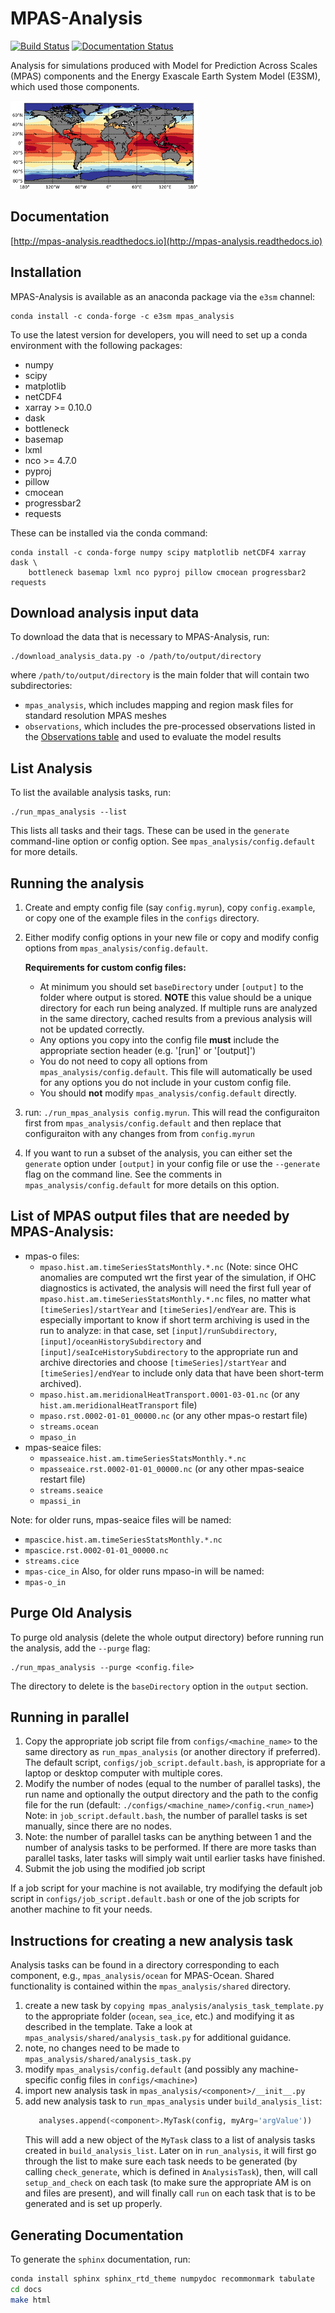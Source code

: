 # MPAS-Analysis
[![Build Status](https://travis-ci.org/MPAS-Dev/MPAS-Analysis.svg?branch=develop)](https://travis-ci.org/MPAS-Dev/MPAS-Analysis)
[![Documentation Status](http://readthedocs.org/projects/mpas-analysis/badge/?version=latest)](http://mpas-analysis.readthedocs.io/en/latest/?badge=latest)


Analysis for simulations produced with Model for Prediction Across Scales
(MPAS) components and the Energy Exascale Earth System Model (E3SM), which
used those components.

![sea surface temperature](docs/_static/sst_example.png)

## Documentation

[http://mpas-analysis.readthedocs.io](http://mpas-analysis.readthedocs.io)


## Installation

MPAS-Analysis is available as an anaconda package via the `e3sm` channel:

```
conda install -c conda-forge -c e3sm mpas_analysis
```

To use the latest version for developers, you will need to set up a conda
environment with the following packages:

 * numpy
 * scipy
 * matplotlib
 * netCDF4
 * xarray >= 0.10.0
 * dask
 * bottleneck
 * basemap
 * lxml
 * nco >= 4.7.0
 * pyproj
 * pillow
 * cmocean
 * progressbar2
 * requests

These can be installed via the conda command:
```
conda install -c conda-forge numpy scipy matplotlib netCDF4 xarray dask \
    bottleneck basemap lxml nco pyproj pillow cmocean progressbar2 requests
```

## Download analysis input data

To download the data that is necessary to MPAS-Analysis, run:

```
./download_analysis_data.py -o /path/to/output/directory
```

where `/path/to/output/directory` is the main folder that will contain
two subdirectories:

* `mpas_analysis`, which includes mapping and region mask files for
  standard resolution MPAS meshes
* `observations`, which includes the pre-processed observations listed in the
  [Observations table](http://mpas-analysis.readthedocs.io/en/latest/observations.html)
  and used to evaluate the model results

## List Analysis

To list the available analysis tasks, run:

```
./run_mpas_analysis --list
```
This lists all tasks and their tags.  These can be used in the `generate`
command-line option or config option.  See `mpas_analysis/config.default`
for more details.

## Running the analysis

  1. Create and empty config file (say `config.myrun`), copy `config.example`,
     or copy one of the example files in the `configs` directory.
  2. Either modify config options in your new file or copy and modify config
     options from `mpas_analysis/config.default`.

     **Requirements for custom config files:**
     * At minimum you should set `baseDirectory` under `[output]` to the folder
       where output is stored.  **NOTE** this value should be a unique
       directory for each run being analyzed.  If multiple runs are analyzed in
       the same directory, cached results from a previous analysis will not be
       updated correctly.
     * Any options you copy into the config file **must** include the
       appropriate section header (e.g. '[run]' or '[output]')
     * You do not need to copy all options from `mpas_analysis/config.default`.
       This file will automatically be used for any options you do not include
       in your custom config file.
     * You should **not** modify `mpas_analysis/config.default` directly.
  3. run: `./run_mpas_analysis config.myrun`.  This will read the configuraiton
     first from `mpas_analysis/config.default` and then replace that
     configuraiton with any changes from from `config.myrun`
  4. If you want to run a subset of the analysis, you can either set the
     `generate` option under `[output]` in your config file or use the
     `--generate` flag on the command line.  See the comments in
     `mpas_analysis/config.default` for more details on this option.

## List of MPAS output files that are needed by MPAS-Analysis:

  * mpas-o files:
      * `mpaso.hist.am.timeSeriesStatsMonthly.*.nc` (Note: since OHC
        anomalies are computed wrt the first year of the simulation,
        if OHC diagnostics is activated, the analysis will need the
        first full year of `mpaso.hist.am.timeSeriesStatsMonthly.*.nc`
        files, no matter what `[timeSeries]/startYear` and
        `[timeSeries]/endYear`  are. This is especially important to know if
        short term archiving is used in the run to analyze: in that case, set
        `[input]/runSubdirectory`, `[input]/oceanHistorySubdirectory` and
        `[input]/seaIceHistorySubdirectory` to the appropriate run and archive
        directories and choose `[timeSeries]/startYear` and
        `[timeSeries]/endYear` to include only data that have been short-term
        archived).
      * `mpaso.hist.am.meridionalHeatTransport.0001-03-01.nc` (or any
        `hist.am.meridionalHeatTransport` file)
      * `mpaso.rst.0002-01-01_00000.nc` (or any other mpas-o restart file)
      * `streams.ocean`
      * `mpaso_in`
  * mpas-seaice files:
      * `mpasseaice.hist.am.timeSeriesStatsMonthly.*.nc`
      * `mpasseaice.rst.0002-01-01_00000.nc` (or any other mpas-seaice restart
        file)
      * `streams.seaice`
      * `mpassi_in`

Note: for older runs, mpas-seaice files will be named:
  * `mpascice.hist.am.timeSeriesStatsMonthly.*.nc`
  * `mpascice.rst.0002-01-01_00000.nc`
  * `streams.cice`
  * `mpas-cice_in`
  Also, for older runs mpaso-in will be named:
  * `mpas-o_in`


## Purge Old Analysis

To purge old analysis (delete the whole output directory) before running run
the analysis, add the `--purge` flag:

```
./run_mpas_analysis --purge <config.file>
````
The directory to delete is the `baseDirectory` option in the `output`
section.

## Running in parallel

  1. Copy the appropriate job script file from `configs/<machine_name>` to
     the same directory as `run_mpas_analysis` (or another directory if
     preferred). The default script, `configs/job_script.default.bash`, is
     appropriate for a laptop or desktop computer with multiple cores.
  2. Modify the number of nodes (equal to the number of parallel tasks), the
     run name and optionally the output directory and the path to the config
     file for the run (default: `./configs/<machine_name>/config.<run_name>`)
     Note: in `job_script.default.bash`, the number of parallel tasks is set
     manually, since there are no nodes.
  3. Note: the number of parallel tasks can be anything between 1 and the
     number of analysis tasks to be performed.  If there are more tasks than
     parallel tasks, later tasks will simply wait until earlier tasks have
     finished.
  4. Submit the job using the modified job script

If a job script for your machine is not available, try modifying the default
job script in `configs/job_script.default.bash` or one of the job scripts for
another machine to fit your needs.


## Instructions for creating a new analysis task

Analysis tasks can be found in a directory corresponding to each component,
e.g., `mpas_analysis/ocean` for MPAS-Ocean. Shared functionality is contained
within the `mpas_analysis/shared` directory.

1. create a new task by `copying mpas_analysis/analysis_task_template.py` to
   the appropriate folder (`ocean`, `sea_ice`, etc.) and modifying it as
   described in the template.  Take a look at
   `mpas_analysis/shared/analysis_task.py` for additional guidance.
2. note, no changes need to be made to `mpas_analysis/shared/analysis_task.py`
3. modify `mpas_analysis/config.default` (and possibly any machine-specific
   config files in `configs/<machine>`)
4. import new analysis task in `mpas_analysis/<component>/__init__.py`
5. add new analysis task to `run_mpas_analysis` under `build_analysis_list`:
   ```python
      analyses.append(<component>.MyTask(config, myArg='argValue'))
   ```
   This will add a new object of the `MyTask` class to a list of analysis tasks
   created in `build_analysis_list`.  Later on in `run_analysis`, it will first
   go through the list to make sure each task needs to be generated
   (by calling `check_generate`, which is defined in `AnalysisTask`), then,
   will call `setup_and_check` on each task (to make sure the appropriate AM is
   on and files are present), and will finally call `run` on each task that is
   to be generated and is set up properly.

## Generating Documentation

To generate the `sphinx` documentation, run:
```bash
conda install sphinx sphinx_rtd_theme numpydoc recommonmark tabulate
cd docs
make html
```
